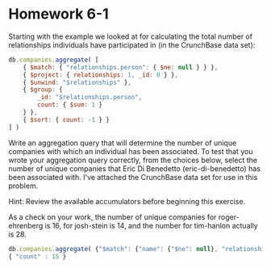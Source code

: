 # Homework 6-1

Starting with the example we looked at for calculating the total number of relationships individuals have participated in (in the CrunchBase data set):

```javascript
db.companies.aggregate( [
    { $match: { "relationships.person": { $ne: null } } },
    { $project: { relationships: 1, _id: 0 } },
    { $unwind: "$relationships" },
    { $group: {
        _id: "$relationships.person",
        count: { $sum: 1 }
    } },
    { $sort: { count: -1 } }
] )
```

Write an aggregation query that will determine the number of unique companies with which an individual has been associated. To test that you wrote your aggregation query correctly, from the choices below, select the number of unique companies that Eric Di Benedetto (eric-di-benedetto) has been associated with. I've attached the CrunchBase data set for use in this problem.

Hint: Review the available accumulators before beginning this exercise.

As a check on your work, the number of unique companies for roger-ehrenberg is 16, for josh-stein is 14, and the number for tim-hanlon actually is 28.

```javascript
db.companies.aggregate( {"$match": {"name": {"$ne": null}, "relationships.person.permalink":{"$regex": "eric-di-benedetto"}  }   }, {"$group": {"_id": "$name", "count": {"$sum": 1}}}, {"$match": {"count": {"$gte": 1}}}, {"$group": {_id: null, count:{"$sum":1}}},  {"$project": {"_id": 0, "count":1}} )
{ "count" : 15 }
```
